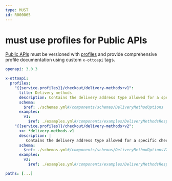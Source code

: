 ```yaml
---
type: MUST
id: R000065
---
```


# must use profiles for Public APIs

[Public APIs](../../../010_Core-Principles/030_API-scope.md) must be versioned with [profiles](../../020_Hypermedia/040_Profiles/index.md) and provide comprehensive profile documentation using custom `x-ottoapi` tags.

```yml
openapi: 3.0.3

x-ottoapi:
  profiles:
    "{{service.profiles}}/checkout/delivery-methods+v1":
      title: Delivery methods
      description: Contains the delivery address type allowed for a specific checkout.
      schema:
        $ref: ./schemas.yml#/components/schemas/DeliveryMethodOptions
      examples:
        v1:
          $ref: ./examples.yml#/components/examples/DeliveryMethodsResponseV1
    "{{service.profiles}}/checkout/delivery-methods+v2":
      <<: *delivery-methods-v1
      description: |
         Contains the delivery address type allowed for a specific checkout. Includes express delivery options.
      schema:
        $ref: ./schemas.yml#/components/schemas/DeliveryMethodOptionsV2
      examples:
        v2:
          $ref: ./examples.yml#/components/examples/DeliveryMethodsResponseV2

paths: [...]
```
